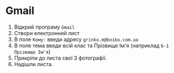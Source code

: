 # Gmail

1. Відкрий програму `Gmail`
1. Створи електронний лист 
1. В поле `Кому:` введи адресу `grinko.m@boiko.com.ua`
1. В поле тема введи всій клас та Прізвище Ім'я (наприклад `6-1 Прізвище Ім'я`)
1. Прикріпи до листа свої 3 фотографії.
1. Надішли листа.

